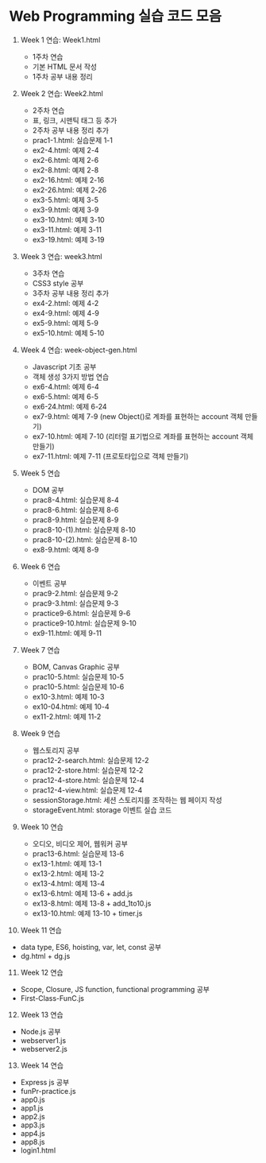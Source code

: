 # Web Programming 실습 코드 모음

1. Week 1 연습: Week1.html
   - 1주차 연습
   - 기본 HTML 문서 작성
   - 1주차 공부 내용 정리

2. Week 2 연습: Week2.html
   - 2주차 연습
   - 표, 링크, 시맨틱 태그 등 추가
   - 2주차 공부 내용 정리 추가
   - prac1-1.html: 실습문제 1-1
   - ex2-4.html: 예제 2-4
   - ex2-6.html: 예제 2-6
   - ex2-8.html: 예제 2-8
   - ex2-16.html: 예제 2-16
   - ex2-26.html: 예제 2-26
   - ex3-5.html: 예제 3-5
   - ex3-9.html: 예제 3-9
   - ex3-10.html: 예제 3-10
   - ex3-11.html: 예제 3-11
   - ex3-19.html: 예제 3-19

3. Week 3 연습: week3.html
   - 3주차 연습
   - CSS3 style 공부
   - 3주차 공부 내용 정리 추가
   - ex4-2.html: 예제 4-2
   - ex4-9.html: 예제 4-9
   - ex5-9.html: 예제 5-9
   - ex5-10.html: 예제 5-10
  
4. Week 4 연습: week-object-gen.html
   - Javascript 기초 공부
   - 객체 생성 3가지 방법 연습
   - ex6-4.html: 예제 6-4
   - ex6-5.html: 예제 6-5
   - ex6-24.html: 예제 6-24
   - ex7-9.html: 예제 7-9 (new Object()로 계좌를 표현하는 account 객체 만들기)
   - ex7-10.html: 예제 7-10 (리터럴 표기법으로 계좌를 표현하는 account 객체 만들기)
   - ex7-11.html: 예제 7-11 (프로토타입으로 객체 만들기)
  
5. Week 5 연습
   - DOM 공부
   - prac8-4.html: 실습문제 8-4
   - prac8-6.html: 실습문제 8-6
   - prac8-9.html: 실습문제 8-9
   - prac8-10-(1).html: 실습문제 8-10
   - prac8-10-(2).html: 실습문제 8-10
   - ex8-9.html: 예제 8-9

6. Week 6 연습
   - 이벤트 공부
   - prac9-2.html: 실습문제 9-2
   - prac9-3.html: 실습문제 9-3
   - practice9-6.html: 실습문제 9-6
   - practice9-10.html: 실습문제 9-10
   - ex9-11.html: 예제 9-11
  
7. Week 7 연습
   - BOM, Canvas Graphic 공부
   - prac10-5.html: 실습문제 10-5
   - prac10-5.html: 실습문제 10-6
   - ex10-3.html: 예제 10-3
   - ex10-04.html: 예제 10-4
   - ex11-2.html: 예제 11-2
  
8. Week 9 연습
   - 웹스토리지 공부
   - prac12-2-search.html: 실습문제 12-2
   - prac12-2-store.html: 실습문제 12-2
   - prac12-4-store.html: 실습문제 12-4
   - prac12-4-view.html: 실습문제 12-4
   - sessionStorage.html: 세션 스토리지를 조작하는 웹 페이지 작성
   - storageEvent.html: storage 이벤트 실습 코드

9. Week 10 연습
   - 오디오, 비디오 제어, 웹워커 공부
   - prac13-6.html: 실습문제 13-6
   - ex13-1.html: 예제 13-1
   - ex13-2.html: 예제 13-2
   - ex13-4.html: 예제 13-4
   - ex13-6.html: 예제 13-6 + add.js
   - ex13-8.html: 예제 13-8 + add_1to10.js
   - ex13-10.html: 예제 13-10 + timer.js
  
10. Week 11 연습
   - data type, ES6, hoisting, var, let, const 공부
   - dg.html + dg.js

11. Week 12 연습
   - Scope, Closure, JS function, functional programming 공부
   - First-Class-FunC.js

12. Week 13 연습
   - Node.js 공부
   - webserver1.js
   - webserver2.js

13. Week 14 연습
   - Express js 공부
   - funPr-practice.js
   - app0.js
   - app1.js
   - app2.js
   - app3.js
   - app4.js
   - app8.js
   - login1.html
